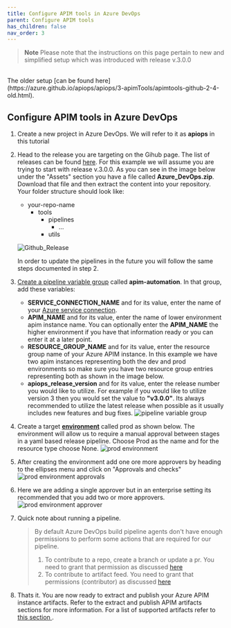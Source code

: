```yaml
---
title: Configure APIM tools in Azure DevOps
parent: Configure APIM tools
has_children: false
nav_order: 3
---
```


> **Note**
> Please note that the instructions on this page pertain to new and simplified setup which was introduced with release v.3.0.0
<br />
The older setup [can be found here](https://azure.github.io/apiops/apiops/3-apimTools/apimtools-github-2-4-old.html).



## Configure APIM tools in Azure DevOps

1. Create a new project in Azure DevOps. We will refer to it as **apiops** in this tutorial
2. Head to the release you are targeting on the Gihub page. The list of releases can be found [here](https://github.com/Azure/apiops/releases). For this example we will assume you are trying to start with release v.3.0.0.  As you can see in the image below under the "Assets" section you have a file called **Azure_DevOps.zip**. Download that file and then extract the content into your repository. Your folder structure should look like:
    - your-repo-name
        - tools
            - pipelines
                - ...
            - utils

    ![Github_Release](../../assets/images/Github_Release_Azure_Devops.png)

    In order to update the pipelines in the future you will follow the same steps documented in step 2.

3. [Create a pipeline variable group](https://docs.microsoft.com/en-us/azure/devops/pipelines/library/variable-groups?view=azure-devops&tabs=classic#create-a-variable-group) called **apim-automation**. In that group, add these variables:
    - **SERVICE_CONNECTION_NAME** and for its value, enter the name of your [Azure service connection](https://docs.microsoft.com/en-us/azure/devops/pipelines/library/service-endpoints?view=azure-devops&tabs=yaml).
    - **APIM_NAME** and for its value, enter the name of lower environment apim instance name. You can optionally enter the **APIM_NAME** the higher environment if you have that information ready or you can enter it at a later point.
    - **RESOURCE_GROUP_NAME** and for its value, enter the resource group name of your Azure APIM instance. In this example we have two apim instances representing both the dev and prod environments so make sure you have two resource group entries representing both as shown in the image below.
    - **apiops_release_version** and for its value, enter the release number you would like to utilize. For example if you would like to utilize version 3 then you would set the value to **"v3.0.0"**. Its always recommended to utilize the latest release when possible as it usually includes new features and bug fixes. 
![pipeline variable group](../../assets/images/variable_groups_new.png)
4. Create a target [**environment**](https://docs.microsoft.com/en-us/azure/devops/pipelines/process/environments?view=azure-devops) called prod as shown below. The environment will allow us to require a manual approval between stages in a yaml based release pipeline. Choose Prod as the name and for the resource type choose None. ![prod environment](../../assets/images/ado_prod_environment.png)
5. After creating the environment add one ore more approvers by heading to the ellipses menu and click on "Approvals and checks" ![prod environment approvals](../../assets/images/ado_prod_environment_approvals.png)
6. Here we are adding a single approver but in an enterprise setting its recommended that you add two or more approvers. ![prod environment approver](../../assets/images/ado_prod_environment_approver.png)
7.  Quick note about running a pipeline. 
    > By default Azure DevOps build pipeline agents don't have enough permissions to perform some actions that are required for our pipeline. 
    > 1. To contribute to a repo, create a branch or update a pr. You need to grant that permission as discussed [here](https://docs.microsoft.com/en-us/azure/devops/pipelines/policies/set-permissions?toc=%2Fazure%2Fdevops%2Forganizations%2Fsecurity%2Ftoc.json&bc=%2Fazure%2Fdevops%2Forganizations%2Fsecurity%2Fbreadcrumb%2Ftoc.json&view=azure-devops)
    > 2. To contribute to artifact feed. You need to grant that permissions (contributor) as discussed [here](https://learn.microsoft.com/en-us/azure/devops/artifacts/feeds/feed-permissions?view=azure-devops#configure-feed-settings)
8. Thats it. You are now ready to extract and publish your Azure APIM instance artifacts. Refer to the extract and publish APIM artifacts sections for more information. For a list of supported artifacts refer to [this section ](https://azure.github.io/apiops/apiops/7-additionalTopics/apiops-7-3-supportedresources.html).
